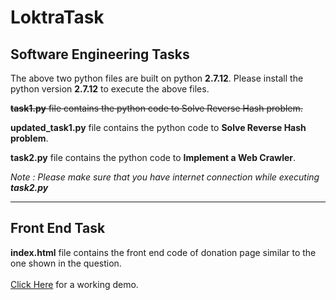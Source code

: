 # LoktraTask

<h2>Software Engineering Tasks</h2>
The above two python files are built on python <b>2.7.12</b>. Please install the python version <b>2.7.12</b> to execute the above files.

<strike><b>task1.py</b> file contains the python code to Solve Reverse Hash problem. </strike>

<b>updated_task1.py</b> file contains the python code to <b>Solve Reverse Hash problem</b>.

<b>task2.py</b> file contains the python code to <b>Implement a Web Crawler</b>.

<i>Note : Please make sure that you have internet connection while executing <b>task2.py</b></i>
<hr>

<h2>Front End Task</h2>
<b>index.html</b> file contains the front end code of donation page similar to the one shown in the question.
<br><br>
<a href="http://www.sudeepst.com/fb.html">Click Here</a> for a working demo.
